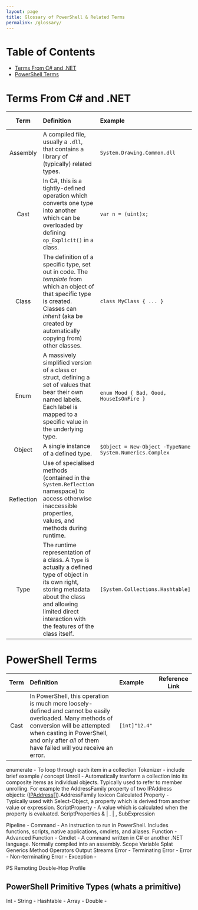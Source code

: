 ```yaml
---
layout: page
title: Glossary of PowerShell & Related Terms
permalink: /glossary/
---
```


# Table of Contents

* [Terms From C# and .NET](#terms-from-C-and-NET)
* [PowerShell Terms](#powershell-terms)

# Terms From C# and .NET

| Term       | Definition | Example | Reference Link |
|:----------:|:-----------|:--------|:--------------:|
| Assembly   | A compiled file, usually a `.dll`, that contains a library of (typically) related types. | `System.Drawing.Common.dll` |
| Cast       | In C#, this is a tightly-defined operation which converts one type into another which can be overloaded by defining `op_Explicit()` in a class. | `var n = (uint)x;` |
| Class      | The definition of a specific type, set out in code. The _template_ from which an object of that specific type is created. Classes can _inherit_ (aka be created by automatically copying from) other classes. | `class MyClass { ... }` |
| Enum       | A massively simplified version of a class or struct, defining a set of values that bear their own named labels. Each label is mapped to a specific value in the underlying type. | `enum Mood { Bad, Good, HouseIsOnFire }` | [Link](https://docs.microsoft.com/en-us/dotnet/csharp/programming-guide/enumeration-types) |
| Object     | A single instance of a defined type. | `$Object = New-Object -TypeName System.Numerics.Complex` |
| Reflection | Use of specialised methods (contained in the `System.Reflection` namespace) to access otherwise inaccessible properties, values, and methods during runtime. | |
| Type       | The runtime representation of a class. A `Type` is actually a defined type of object in its own right, storing metadata about the class and allowing limited direct interaction with the features of the class itself. | `[System.Collections.Hashtable]` |

# PowerShell Terms

| Term | Definition | Example | Reference Link |
|:----:|:-----------|:--------|:--------------:|
| Cast | In PowerShell, this operation is much more loosely-defined and cannot be easily overloaded. Many methods of conversion will be attempted when casting in PowerShell, and only after _all_ of them have failed will you receive an error.  | `[int]"12.4"` |
enumerate - To loop through each item in a collection
Tokenizer - include brief example / concept
Unroll - Automatically tranform a collection into its composite items as individual objects. Typically used to refer to member unrolling. For example the AddressFamily property of two IPAddress objects: ([IPAddress[]]('1.2.3.4', '::1')).AddressFamily
lexicon
Calculated Property - Typically used with Select-Object, a property which is derived from another value or expression.
ScriptProperty - A value which is calculated when the property is evaluated. ScriptProperties
& | . | ,
SubExpression

Pipeline -
Command - An instruction to run in PowerShell. Includes functions, scripts, native applications, cmdlets, and aliases.
Function -
Advanced Function -
Cmdlet - A command written in C# or another .NET language. Normally compiled into an assembly.
Scope
Variable
Splat
Generics
Method
Operators
Output Streams
Error - Terminating Error -
Error - Non-terminating Error -
Exception -


PS Remoting
Double-Hop
Profile

## PowerShell Primitive Types (whats a primitive)

Int -
String -
Hashtable -
Array -
Double -
